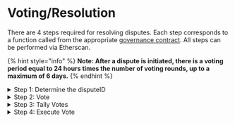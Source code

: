 # Voting/Resolution

There are 4 steps required for resolving disputes. Each step corresponds to a function called from the appropriate [governance contract](https://app.gitbook.com/s/tcQlo49FAqTaOimNOz0X/the-basics/contracts-reference). All steps can be performed via Etherscan.

{% hint style="info" %}
**Note: After a dispute is initiated, there is a voting period equal to 24 hours times the number of voting rounds, up to a maximum of 6 days.**
{% endhint %}

<details>

<summary>Step 1: Determine the disputeID</summary>

On a block explorer, navigate to the appropriate governance [contract](../the-basics/contracts-reference.md).  Click on on the txnhash for the `beginDispute` txn you'd like to dispute.  Click Logs() and scroll down to the `NewDispute` event which contains the **disputeID**.

</details>

<details>

<summary>Step 2: Vote</summary>

Go back to the governance contract on the block explorer, click the `Write Contract` button. Log into your Web3 compatible wallet and Click `Connect to Web3` with the address that holds your tellor voting power. Click function 5 `vote.`

Inputs:

* `_disputeID`: Enter the `disputeID` from step 1.
* `_supports (bool)`: Here is where you can choose whether or not to support the dispute. Enter `true` if you wish to vote in favor of the disputer. Enter `false` if you wish to vote on the side of the reporter.
* `_invalidQuery`: If you believe that the dispute was invalid and there is no clear correct option, enter `true` here. Otherwise, input `false`.

Note: 24-144 hours after the dispute is initiated, depending on the current vote round, votes can be tallied. Which brings us to...

</details>

<details>

<summary>Step 3: Tally Votes</summary>

* Connect your web3 compatible wallet to the governance contract via etherscan.
* Click on function 4. tallyVotes
* Input the disputeID from step one and click Write to sign the transaction.

Note: 24 hours after tallyVotes is called, the vote can be executed. Which brings us to...

</details>

<details>

<summary>Step 4: Execute Vote</summary>

The last step for resolving a dispute is `executeVote`. After this function is called, the winner of the dispute receives the locked TRB tokens.

* Connect your web3 compatible wallet to the governance contract via etherscan.
* Click on function 2. `executeVote`.
* Input the `disputeID` from step one and click Write to sign the transaction

</details>

###
